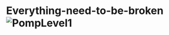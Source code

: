 # Everything-need-to-be-broken![PompLevel1](https://user-images.githubusercontent.com/22080463/187135352-acc5c0e2-6cba-4f67-af9c-5364c432c8aa.gif)

